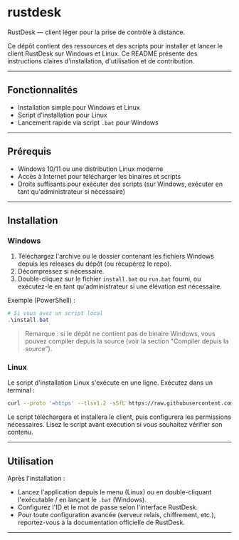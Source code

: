# rustdesk

RustDesk — client léger pour la prise de contrôle à distance.

Ce dépôt contient des ressources et des scripts pour installer et lancer le client RustDesk sur Windows et Linux. Ce README présente des instructions claires d'installation, d'utilisation et de contribution.

---

## Fonctionnalités
- Installation simple pour Windows et Linux
- Script d'installation pour Linux
- Lancement rapide via script `.bat` pour Windows

---

## Prérequis
- Windows 10/11 ou une distribution Linux moderne
- Accès à Internet pour télécharger les binaires et scripts
- Droits suffisants pour exécuter des scripts (sur Windows, exécuter en tant qu'administrateur si nécessaire)

---

## Installation

### Windows
1. Téléchargez l'archive ou le dossier contenant les fichiers Windows depuis les releases du dépôt (ou récupérez le repo).
2. Décompressez si nécessaire.
3. Double-cliquez sur le fichier `install.bat` ou `run.bat` fourni, ou exécutez-le en tant qu'administrateur si une élévation est nécessaire.

Exemple (PowerShell) :
```powershell
# Si vous avez un script local
.\install.bat
```

> Remarque : si le dépôt ne contient pas de binaire Windows, vous pouvez compiler depuis la source (voir la section "Compiler depuis la source").

### Linux
Le script d'installation Linux s'exécute en une ligne. Exécutez dans un terminal :
```bash
curl --proto '=https' --tlsv1.2 -sSfL https://raw.githubusercontent.com/loupirr/rustdesk/main/install_client-linux | bash
```
Le script téléchargera et installera le client, puis configurera les permissions nécessaires. Lisez le script avant exécution si vous souhaitez vérifier son contenu.

---

## Utilisation
Après l'installation :

- Lancez l'application depuis le menu (Linux) ou en double-cliquant l'exécutable / en lançant le `.bat` (Windows).
- Configurez l'ID et le mot de passe selon l'interface RustDesk.
- Pour toute configuration avancée (serveur relais, chiffrement, etc.), reportez-vous à la documentation officielle de RustDesk.

---

